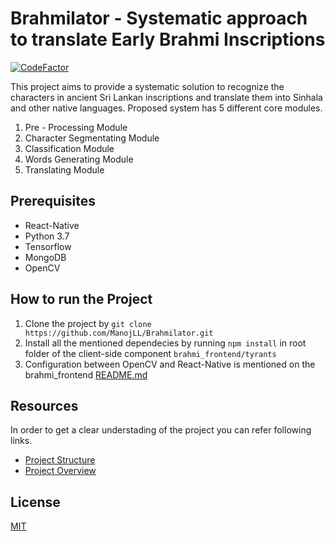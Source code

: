 # Brahmilator - Systematic approach to translate Early Brahmi Inscriptions

[![CodeFactor](https://www.codefactor.io/repository/github/manojll/brahmilator/badge?s=f36323ae494c75cf706a45ccf6252c0aaccdfe9a)](https://www.codefactor.io/repository/github/manojll/brahmilator)

This project aims to provide a systematic solution to recognize the characters in ancient Sri Lankan inscriptions and translate them into Sinhala and other native languages. Proposed system has 5 different core modules. 

01. Pre - Processing Module 
02. Character Segmentating Module
03. Classification Module
04. Words Generating Module
05. Translating Module

## Prerequisites
- React-Native
- Python 3.7
- Tensorflow
- MongoDB
- OpenCV


## How to run the Project

01. Clone the project by `git clone https://github.com/ManojLL/Brahmilator.git`
02. Install all the mentioned dependecies by running `npm install`
in root folder of the client-side component `brahmi_frontend/tyrants`
03. Configuration between OpenCV and React-Native is mentioned on the brahmi_frontend [README.md](https://github.com/ManojLL/Brahmilator/blob/master/brahmi_frontend/tyrants/README.md)

## Resources

In order to get a clear understading of the project you can refer following links.
- [Project Structure](https://github.com/ManojLL/Brahmilator/wiki/Project-Structure)
- [Project Overview](https://github.com/ManojLL/Brahmilator/wiki/Project-Overview)

## License

[MIT](https://github.com/ManojLL/Brahmilator/blob/master/LICENSE.md)
